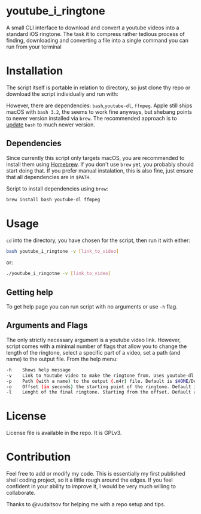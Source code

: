# youtube_i_ringtone
A small CLI interface to download and convert a youtube videos into a standard iOS ringtone. The task it to compress rather tedious process of finding, downloading and converting a file into a single command you can run from your terminal

# Installation
The script itself is portable in relation to directory, so just clone thу repo or download the script individually and run with:

However, there are dependencies: `bash`,`youtube-dl`, `ffmpeg`. Apple still ships macOS with `bash 3.2`, the seems to work fine anyways, but shebang points to newer version installed via `brew`. The recommended approach is to [update](https://itnext.io/upgrading-bash-on-macos-7138bd1066ba) `bash` to much newer version.

## Dependencies
Since currently this script only targets macOS, you are recommended to install them using [Homebrew](https://brew.sh). If you don't use `brew` yet, you probably should start doing that. If you prefer manual instalation, this is also fine, just ensure that all dependencies are in `$PATH`.

Script to install dependencies using `brew`:
```bash
brew install bash youtube-dl ffmpeg
```


# Usage
`cd` into the directory, you have chosen for the script, then run it with either:

```bash
bash youtube_i_ringtone -v [link_to_video]
```

or:

```bash
./youtube_i_ringotne -v [link_to_video]
```

## Getting help
To get help page you can run script with no arguments or use `-h` flag. 


## Arguments and Flags
The only strictly necessary argument is a youtube video link. However, script comes with a minimal number of flags that allow you to change the length of the ringtone, select a specific part of a video, set a path (and name) to the output file. From the help menu:

```bash
-h    Shows help message
-v    Link to Youtube video to make the ringtone from. Uses youtube-dl
-p    Path (with a name) to the output (.m4r) file. Default is $HOME/Downloads/ringtone.m4r
-o    Offset (in seconds) the starting point of the ringtone. Default is 0 sec
-l    Lenght of the final ringtone. Starting from the offset. Default and max is 30 sec
```

# License

License file is available in the repo. It is GPLv3. 

# Contribution

Feel free to add or modify my code. This is essentially my first published shell coding project, so it a little rough around the edges. If you feel confident in your ability to improve it, I would be very much willing to collaborate.

Thanks to @vudaltsov for helping me with a repo setup and tips.
